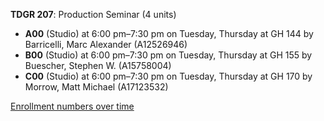 **TDGR 207**: Production Seminar (4 units)

- **A00** (Studio) at 6:00 pm–7:30 pm on Tuesday, Thursday at GH 144 by Barricelli, Marc Alexander (A12526946)
- **B00** (Studio) at 6:00 pm–7:30 pm on Tuesday, Thursday at GH 155 by Buescher, Stephen W. (A15758004)
- **C00** (Studio) at 6:00 pm–7:30 pm on Tuesday, Thursday at GH 170 by Morrow, Matt Michael (A17123532)

[Enrollment numbers over time](./TDGR207.tsv)
